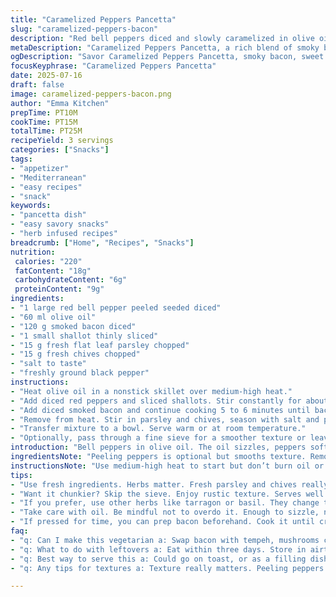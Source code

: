 ```yaml
---
title: "Caramelized Peppers Pancetta"
slug: "caramelized-peppers-bacon"
description: "Red bell peppers diced and slowly caramelized in olive oil until soft and sticky. Pancetta cubes browned alongside to crispiness, adding smoky, salty bites. Finish tossed with fresh parsley and chives for a herbal punch. Salt and pepper adjusted at the end. Serve warm or lukewarm. Slight twist: swapped pancetta with smoked bacon, added thinly sliced shallots for sweetness and texture. Smaller quantities for a more snack-sized portion. Cooking times slightly shortened and peppers peeled for smoother bite."
metaDescription: "Caramelized Peppers Pancetta, a rich blend of smoky bacon and sweet peppers, elevate your meals. Serve warm or room temp, perfect for crostini."
ogDescription: "Savor Caramelized Peppers Pancetta, smoky bacon, sweet peppers, and fresh herbs. A Mediterranean delight for any time, warm or at room temperature."
focusKeyphrase: "Caramelized Peppers Pancetta"
date: 2025-07-16
draft: false
image: caramelized-peppers-bacon.png
author: "Emma Kitchen"
prepTime: PT10M
cookTime: PT15M
totalTime: PT25M
recipeYield: 3 servings
categories: ["Snacks"]
tags:
- "appetizer"
- "Mediterranean"
- "easy recipes"
- "snack"
keywords:
- "pancetta dish"
- "easy savory snacks"
- "herb infused recipes"
breadcrumb: ["Home", "Recipes", "Snacks"]
nutrition: 
 calories: "220"
 fatContent: "18g"
 carbohydrateContent: "6g"
 proteinContent: "9g"
ingredients:
- "1 large red bell pepper peeled seeded diced"
- "60 ml olive oil"
- "120 g smoked bacon diced"
- "1 small shallot thinly sliced"
- "15 g fresh flat leaf parsley chopped"
- "15 g fresh chives chopped"
- "salt to taste"
- "freshly ground black pepper"
instructions:
- "Heat olive oil in a nonstick skillet over medium-high heat."
- "Add diced red peppers and sliced shallots. Stir constantly for about 7 minutes or until peppers start to caramelize and become tender."
- "Add diced smoked bacon and continue cooking 5 to 6 minutes until bacon is browned and crispy, peppers deeply confited."
- "Remove from heat. Stir in parsley and chives, season with salt and pepper."
- "Transfer mixture to a bowl. Serve warm or at room temperature."
- "Optionally, pass through a fine sieve for a smoother texture or leave chunky for rustic feel."
introduction: "Bell peppers in olive oil. The oil sizzles, peppers soften, edges brown, sweet juices emerge. Not just fried—confits. Bacon brings salt, smoke, crisp. Small shallots add a hint of sweetness beneath. Herbs fresh, rough chop, parsley and chives scattered at the end. Heat modulates, oil moves, shapes flavor—a dance. Warm or so-so temp. Simple ingredients, turned up a notch. Crostini topper or hearty snack. Peeling peppers for silkiness; chopped sizes altered for bitesize chunks. No cream, no nuts, no dairy fuss. The result: sticky, salty, herby chaos on a plate, begging to be spread or eaten straight off the spoon. Rustic, fast, sideways and chopped up. Try fishing out shallot slivers before serving, or leave the whole mess intact."
ingredientsNote: "Peeling peppers is optional but smooths texture. Removing seeds cuts bitterness. Using smoked bacon instead of pancetta adds depth and changes saltiness. Shallots are a twist—thin slices cooking into sweetness balancing bacon salt. Olive oil quantity reduced slightly, enough to lightly sizzle and caramelize without drowning. Herbs increased for a fresher punch, chopped roughly for rustic look. Adjust salt after cooking because bacon and oil carry saltiness already. Could swap chives for tarragon or basil for a different herbal note. Keep all ingredients fresh—herbs and shallots delicate but essential. Pepper variety matters: red or yellow sweeter, green more vegetal, but adjust cooking times for firmness."
instructionsNote: "Use medium-high heat to start but don’t burn oil or bacon. Stir often when caramelizing peppers and shallots to avoid burning yet allow sugars to develop. Add bacon later to control crispness time; bacon too early can release fat and prevent pepper confit. Cooking times shortened a bit—peppers soften and brown quicker with peeled skin. Add herbs off heat to preserve flavor and bright color. Season last because bacon and oil are salty. Passing mixture through a fine sieve creates a smooth spread; otherwise serve chunky for rustic feel. Let cool slightly before serving to meld flavors. Can be reheated gently. Storing leftovers in airtight container; consumes within three days due to fresh herbs and bacon. Great dolloped over toasted bread or alongside roasted meats."
tips:
- "Use fresh ingredients. Herbs matter. Fresh parsley and chives really pop. Peel peppers if you want smooth texture. Bite-size pieces help with snacking. Adjust salt last, bacon adds salt too. Cook medium-high. Don't burn it. Keep stirring. It helps caramelization. Flicking in shallots brings sweetness. But don’t let them burn. Timing is key. Bacon can release fat."
- "Want it chunkier? Skip the sieve. Enjoy rustic texture. Serves well on crostini. Store leftovers tight in a container. Use in three days. Great with roasted meats. Snack on it cold. Or warm, up to you. Smaller batches work too. Cut down ingredient size. Sauté faster. Flexible cooking times depending on stove."
- "If you prefer, use other herbs like tarragon or basil. They change things up. Pair differently with your meal. Yellow or red peppers add sweetness. Green peppers feel more vegetal. Cooking times vary with pepper type. Adjust for firmness. If you're in a hurry, short the cooking times some more."
- "Take care with oil. Be mindful not to overdo it. Enough to sizzle, not drown. Balancing oil and bacon is crucial for texture. Let mix cool slightly before digging in. It melds flavors better. Shrug off if shallots stay chunky or fish them out. Easy to adjust based on preference."
- "If pressed for time, you can prep bacon beforehand. Cook it until crispy, then set aside. Use the same pan for peppers to soak up flavors. Great way to save time. Leftover bacon? Toss it into salads. Variety opens more doors. Consider serving with crusty bread too. Balance between soft and crispy textures."
faq:
- "q: Can I make this vegetarian a: Swap bacon with tempeh, mushrooms can work too. Texture varies, but seasoning is key here. Don't overcook, still want chewy bits."
- "q: What to do with leftovers a: Eat within three days. Store in airtight container. Can be reheated gently. Stir into omelets, or pair with rice."
- "q: Best way to serve this a: Could go on toast, or as a filling dish. Serve warm or at room temp. Versatile, fits with many meals."
- "q: Any tips for textures a: Texture really matters. Peeling peppers is optional but smoother. Chunky vs. smooth, depends on taste buds."

---
```

